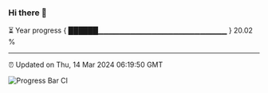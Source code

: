 ### Hi there 👋

⏳ Year progress { ██████▁▁▁▁▁▁▁▁▁▁▁▁▁▁▁▁▁▁▁▁▁▁▁▁ } 20.02 %

---

⏰ Updated on Thu, 14 Mar 2024 06:19:50 GMT

![Progress Bar CI](https://github.com/liununu/liununu/workflows/Progress%20Bar%20CI/badge.svg)
